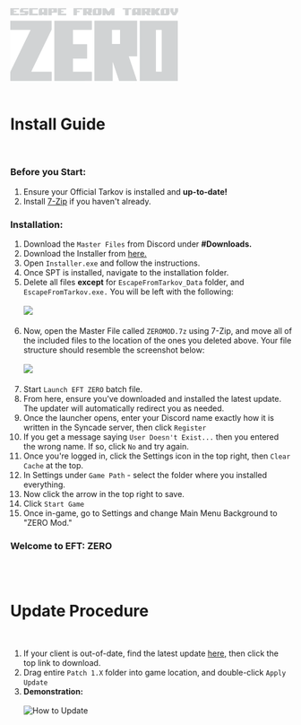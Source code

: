 <img src="https://github.com/bansakai/ZERO/blob/main/Resources/SimpleLogo.png" width="300" /><br><br>

# Install Guide
<br>

### Before you Start:

1. Ensure your Official Tarkov is installed and **up-to-date!**
2. Install [7-Zip](https://www.7-zip.org/a/7z2409-x64.exe) if you haven't already.

### Installation:

1. Download the `Master Files` from Discord under **#Downloads.**
2. Download the Installer from [here.](https://syncade.gg/spt)
3. Open `Installer.exe` and follow the instructions.
4. Once SPT is installed, navigate to the installation folder.
5. Delete all files **except** for `EscapeFromTarkov_Data` folder, and `EscapeFromTarkov.exe.` You will be left with the following:<br><br><img src="https://gitfront.io/r/bansakai/em1m9ZL7VfDC/ZERO/raw/Resources/Remains.png" width="500" /><br><br>
6. Now, open the Master File called `ZEROMOD.7z` using 7-Zip, and move all of the included files to the location of the ones you deleted above. Your file structure should resemble the screenshot below:<br><br><img src="https://gitfront.io/r/bansakai/em1m9ZL7VfDC/ZERO/raw/Resources/Structure.png" width="500" /><br><br>
7. Start `Launch EFT ZERO` batch file.
8. From here, ensure you've downloaded and installed the latest update. The updater will automatically redirect you as needed.
9. Once the launcher opens, enter your Discord name exactly how it is written in the Syncade server, then click `Register`
10. If you get a message saying `User Doesn't Exist...` then you entered the wrong name. If so, click `No` and try again.
11. Once you're logged in, click the Settings icon in the top right, then `Clear Cache` at the top.
12. In Settings under `Game Path` - select the folder where you installed everything.
13. Now click the arrow in the top right to save.
14. Click `Start Game`
15. Once in-game, go to Settings and change Main Menu Background to "ZERO Mod."

### Welcome to **EFT: ZERO**
<br><br>

# Update Procedure
<br>

1. If your client is out-of-date, find the latest update [here,](https://github.com/bansakai/ZERO/releases/latest/) then click the top link to download.
2. Drag entire `Patch 1.X` folder into game location, and double-click `Apply Update`
3. **Demonstration:**<br><br>
![How to Update](https://github.com/bansakai/ZERO/blob/main/Resources/HowToUpdate.gif)

